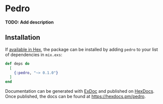 # Pedro

**TODO: Add description**

## Installation

If [available in Hex](https://hex.pm/docs/publish), the package can be installed
by adding `pedro` to your list of dependencies in `mix.exs`:

```elixir
def deps do
  [
    {:pedro, "~> 0.1.0"}
  ]
end
```

Documentation can be generated with [ExDoc](https://github.com/elixir-lang/ex_doc)
and published on [HexDocs](https://hexdocs.pm). Once published, the docs can
be found at <https://hexdocs.pm/pedro>.

